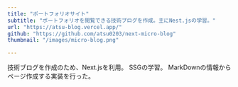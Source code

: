 ```yaml
---
title: "ポートフォリオサイト"
subtitle: "ポートフォリオを閲覧できる技術ブログを作成。主にNest.jsの学習。"
url: "https://atsu-blog.vercel.app/"
github: "https://github.com/atsu0203/next-micro-blog"
thumbnail: "/images/micro-blog.png"

---
```


技術ブログを作成のため、Next.jsを利用。
SSGの学習。
MarkDownの情報からページ作成する実装を行った。